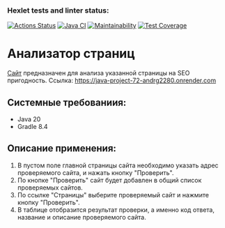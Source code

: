 ### Hexlet tests and linter status:
[![Actions Status](https://github.com/andrg2280/java-project-72/actions/workflows/hexlet-check.yml/badge.svg)](https://github.com/andrg2280/java-project-72/actions)
[![Java CI](https://github.com/andrg2280/java-project-72/actions/workflows/main.yml/badge.svg)](https://github.com/andrg2280/java-project-72/actions/workflows/main.yml)
[![Maintainability](https://api.codeclimate.com/v1/badges/f791883b0341c91e272a/maintainability)](https://codeclimate.com/github/andrg2280/java-project-72/maintainability)
[![Test Coverage](https://api.codeclimate.com/v1/badges/f791883b0341c91e272a/test_coverage)](https://codeclimate.com/github/andrg2280/java-project-72/test_coverage)

# Анализатор страниц
[Сайт](https://java-project-72-andrg2280.onrender.com) предназначен для анализа указанной страницы на SEO пригодность. Ссылка: https://java-project-72-andrg2280.onrender.com

## Системные требованиия:
 * Java 20
 * Gradle 8.4

## Описание применения:
1. В пустом поле главной страницы сайта необходимо указать адрес проверяемого сайта, и нажать кнопку "Проверить".
2. По кнопке "Проверить" сайт будет добавлен в общий список проверяемых сайтов.
3. По ссылке "Страницы" выберите проверяемый сайт и нажмите кнопку "Проверить".
4. В таблице отобразится результат проверки, а именно код ответа, название и описание проверяемого сайта.
